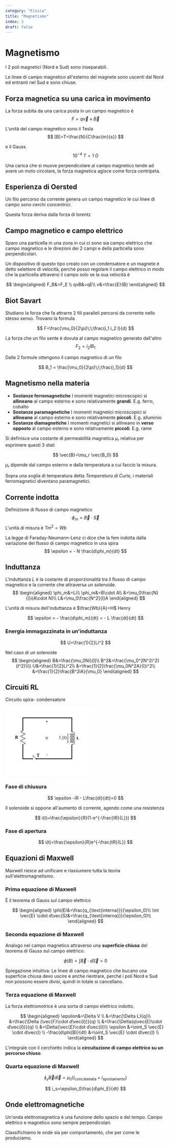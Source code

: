 ```yaml
---
category: "Fisica"
title: "Magnetismo"
index: 5
draft: false
---
```


# Magnetismo
I 2 poli magnetici (Nord e Sud) sono inseparabili.

Le linee di campo magnetico all'esterno del magnete sono uscenti dal Nord ed entranti nel Sud e sono chiuse.

## Forza magnetica su una carica in movimento
La forza subita da una carica posta in un campo magnetico è
$$
F=q \vec{v}\times\vec{B}
$$

L'unità del campo magnetico sono il Tesla
$$
[B]=T=\frac{N}{C\frac{m}{s}}
$$

e il Gauss
$$
10^{-4} \;T= 1\;G
$$

Una carica che si muove perpendicolare al campo magnetico tende ad avere un moto circolare, la forza magnetica agisce come forza centripeta.

## Esperienza di Oersted
Un filo percorso da corrente genera un campo magnetico le cui linee di campo sono cerchi concentrici.

Questa forza deriva dalla forza di lorentz

## Campo magnetico e campo elettrico
Sparo una particella in una zona in cui ci sono sia campo elettrico che campo magnetico e le direzioni dei 2 campi e della particella sono perpendicolari.

Un dispositivo di questo tipo creato con un condensatore e un magnete è detto selettore di velocità, perché posso regolare il campo elettrico in modo che la particella attraversi il campo solo se la sua velocità è

$$
\begin{aligned}
F_B&=F_E \\
qvB&=qE\\
v&=\frac{E}{B}
\end{aligned}
$$

## Biot Savart
Studiano la forza che fa attrarre 2 fili paralleli percorsi da corrente nello stesso senso. Trovano la formula

$$
F=\frac{\mu_0}{2\pi}\;\;\frac{i_1 i_2 l}{d}
$$

La forza che un filo sente è dovuta al campo magnetico generato dall'altro
$$
F_2 = i_2 l B_1
$$

Dalle 2 formule ottengono il campo magnetico di un filo

$$
B_1 = \frac{\mu_0}{2\pi}\;\;\frac{i_1}{d}
$$

## Magnetismo nella materia
- **Sostanze ferromagnetiche**
I momenti magnetici microscopici si **allineano** al campo esterno e sono relativamente **grandi**. E.g. ferro, cobalto
- **Sostanze paramagnetiche**
I momenti magnetici microscopici si **allineano** al campo esterno e sono relativamente **piccoli**. E.g. alluminio
- **Sostanze diamagnetiche**
I momenti magnetici si allineano in **verso opposto** al campo esterno e sono relativamente **piccoli**. E.g. rame

Si definisce una costante di permeabilità magnetica $\mu_r$ relativa per esprimere questi 3 stati

$$
\vec{B}=\mu_r \vec{B_0}
$$

$\mu_r$ dipende dal campo esterno e dalla temperatura a cui faccio la misura.

Sopra una soglia di temperatura detta *Temperatura di Curie*, i materiali ferromagnetici diventano paramagnetici.

## Corrente indotta
Definizione di flusso di campo magnetico
$$
\phi_m = \vec{B} \cdot \vec{S}
$$
L'unità di misura è $Tm^2=Wb$

La legge di Faraday-Neumann-Lenz ci dice che la fem indotta dalla variazione del flusso di campo magnetico in una spira
$$
\epsilon = - N \frac{d\phi_m}{dt}
$$

## Induttanza
L'induttanza $L$ è la costante di proporzionalità tra il flusso di campo magnetico e la corrente che attraversa un solenoide.
$$
\begin{aligned}
\phi_m&=Li\\
\phi_m&=B\cdot A\\
&=\mu_0\frac{N}{l}i(A\cdot N)\\
L&=\mu_0\frac{N^2}{l}A
\end{aligned}
$$

L'unità di misura dell'induttanza è $\frac{Wb}{A}=H$ Henry

$$
\epsilon = - \frac{d\phi_m}{dt} = - L \frac{di}{dt}
$$

### Energia immagazzinata in un'induttanza
$$
U=\frac{1}{2}Li^2
$$

Nel caso di un solenoide
$$
\begin{aligned}
B&=\frac{\mu_0Ni}{l}\\
B^2&=\frac{\mu_0^2N^2i^2}{l^2}\\\\
U&=\frac{1}{2}Li^2\\
&=\frac{1}{2}\frac{\mu_0N^2A}{l}i^2\\
&=\frac{1}{2}\frac{B^2lA}{\mu_0}
\end{aligned}
$$

## Circuiti RL
Circuito spira- condensatore

![Circuito_RL.JPG](images/circuitorl.jpg)

### Fase di chiusura
$$
\epsilon -iR - L\frac{di}{dt}=0
$$

Il solenoide si oppone all'aumento di corrente, agendo come una resistenza

$$
i(t)=\frac{\epsilon}{R}(1-e^{-\frac{tR}{L}})
$$

### Fase di apertura
$$
i(t)=\frac{\epsilon}{R}e^{-\frac{tR}{L}}
$$


## Equazioni di Maxwell
Maxwell riesce ad unificare e riassumere tutta la teoria sull'elettromagnetismo.

### Prima equazione di Maxwell
È il teorema di Gauss sul campo elettrico

$$
\begin{aligned}
\phi(E)&=\frac{q_{\text{interna}}}{\epsilon_0}\\
\int \vec{E} \cdot d\vec{S}&=\frac{q_{\text{interna}}}{\epsilon_0}\\
\end{aligned}
$$

### Seconda equazione di Maxwell
Analogo nel campo magnetico attraverso una **superficie chiusa** del teorema di Gauss sul campo elettrico.

$$
\phi(B)=\int \vec{B} \cdot d\vec{S}=0
$$

Spiegazione intuitiva: Le linee di campo magnetico che bucano una superficie chiusa devo uscire e anche rientrare, perché i poli Nord e Sud non possono essere divisi, quindi in totale si cancellano.

### Terza equazione di Maxwell
La forza elettromotrice è una sorta di campo elettrico indotto.

$$
\begin{aligned}
\epsilon&=\Delta V \\
&=\frac{\Delta L}{q}\\
&=\frac{\Delta (\vec{F}\cdot d\vec{l})}{q} \\
&=\frac{\Delta(q\vec{E}\cdot d\vec{l})}{q} \\
&=\Delta(\vec{E}\cdot d\vec{l})\\
\epsilon &=\oint_S \vec{E} \cdot d\vec{l} \\
-\frac{d\phi(B)}{dt} &=\oint_S \vec{E} \cdot d\vec{l} \\
\end{aligned}
$$

L'integrale con il cerchietto indica la **circuitazione di campo elettrico su un percorso chiuso**.

### Quarta equazione di Maxwell

$$
\oint_\gamma\vec{B}d\vec{l}=\mu_0(i_{\text{concatenata}}+i_{\text{spostamento}})
$$

$$
i_s=\epsilon_0\frac{d\phi_E}{dt}
$$

## Onde elettromagnetiche
Un'onda elettromagnetica è una funzione dello spazio e del tempo.
Campo elettrico e magnetico sono sempre perpendicolari.

Classifichiamo le onde sia per comportamento, che per come le produciamo.
